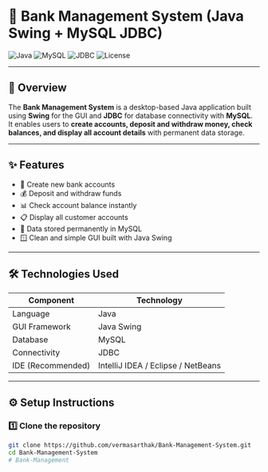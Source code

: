 # 🏦 Bank Management System (Java Swing + MySQL JDBC)

![Java](https://img.shields.io/badge/Java-ED8B00?style=for-the-badge&logo=openjdk&logoColor=white)
![MySQL](https://img.shields.io/badge/MySQL-005C84?style=for-the-badge&logo=mysql&logoColor=white)
![JDBC](https://img.shields.io/badge/JDBC-007396?style=for-the-badge&logo=java&logoColor=white)
![License](https://img.shields.io/badge/license-MIT-green?style=for-the-badge)

---

## 📘 Overview
The **Bank Management System** is a desktop-based Java application built using **Swing** for the GUI and **JDBC** for database connectivity with **MySQL**.  
It enables users to **create accounts, deposit and withdraw money, check balances, and display all account details** with permanent data storage.

---

## ✨ Features
- 🏁 Create new bank accounts  
- 💰 Deposit and withdraw funds  
- 📊 Check account balance instantly  
- 📋 Display all customer accounts  
- 💾 Data stored permanently in MySQL  
- 🪟 Clean and simple GUI built with Java Swing  

---

## 🛠️ Technologies Used
| Component | Technology |
|------------|-------------|
| Language | Java |
| GUI Framework | Java Swing |
| Database | MySQL |
| Connectivity | JDBC |
| IDE (Recommended) | IntelliJ IDEA / Eclipse / NetBeans |

---

## ⚙️ Setup Instructions

### 1️⃣ Clone the repository
```bash
git clone https://github.com/vermasarthak/Bank-Management-System.git
cd Bank-Management-System
# Bank-Management
